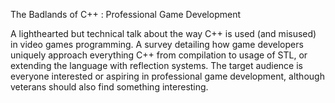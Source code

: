 The Badlands of C++ : Professional Game Development

A lighthearted but technical talk about the way C++ is used (and misused) in video games programming. A survey detailing how game developers uniquely approach everything C++ from compilation to usage of STL, or extending the language with reflection systems. The target audience is everyone interested or aspiring in professional game development, although veterans should also find something interesting.
